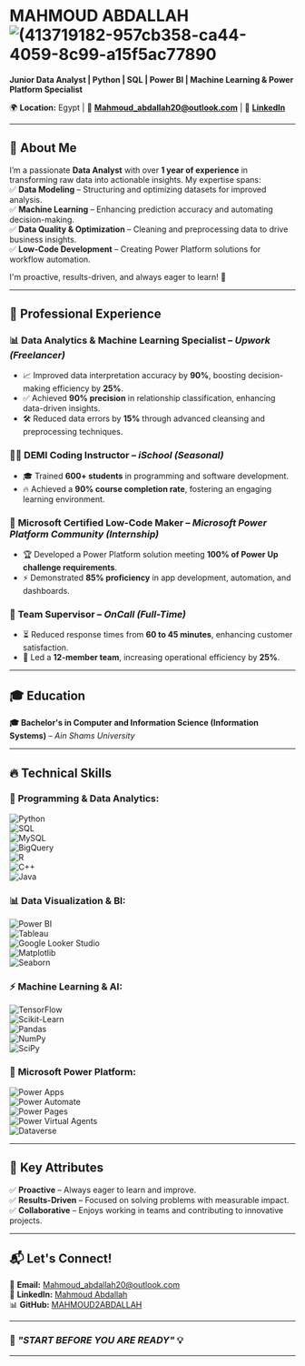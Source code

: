   
# **MAHMOUD ABDALLAH** ![(413719182-957cb358-ca44-4059-8c99-a15f5ac77890](https://github.com/user-attachments/assets/522003d8-7b49-4e66-85b8-ed0f0d26d5e5)
**Junior Data Analyst | Python | SQL | Power BI | Machine Learning & Power Platform Specialist**  

🌍 **Location:** Egypt | 📧 **[Mahmoud_abdallah20@outlook.com](mailto:Mahmoud_abdallah20@outlook.com)** | 🔗 **[LinkedIn](https://www.linkedin.com/in/mahmoud-abdallah20/)**  

---

## 👋 **About Me**  
I’m a passionate **Data Analyst** with over **1 year of experience** in transforming raw data into actionable insights. My expertise spans:  
✅ **Data Modeling** – Structuring and optimizing datasets for improved analysis.  
✅ **Machine Learning** – Enhancing prediction accuracy and automating decision-making.  
✅ **Data Quality & Optimization** – Cleaning and preprocessing data to drive business insights.  
✅ **Low-Code Development** – Creating Power Platform solutions for workflow automation.  

I'm proactive, results-driven, and always eager to learn! 🚀  

---

## 💼 **Professional Experience**  

### 📊 **Data Analytics & Machine Learning Specialist** – *Upwork (Freelancer)*  
- 📈 Improved data interpretation accuracy by **90%**, boosting decision-making efficiency by **25%**.  
- ✅ Achieved **90% precision** in relationship classification, enhancing data-driven insights.  
- 🛠️ Reduced data errors by **15%** through advanced cleansing and preprocessing techniques.  

### 👨‍🏫 **DEMI Coding Instructor** – *iSchool (Seasonal)*  
- 🎓 Trained **600+ students** in programming and software development.  
- 🔥 Achieved a **90% course completion rate**, fostering an engaging learning environment.  

### 🔹 **Microsoft Certified Low-Code Maker** – *Microsoft Power Platform Community (Internship)*  
- 🏆 Developed a Power Platform solution meeting **100% of Power Up challenge requirements**.  
- ⚡ Demonstrated **85% proficiency** in app development, automation, and dashboards.  

### 👥 **Team Supervisor** – *OnCall (Full-Time)*  
- ⏳ Reduced response times from **60 to 45 minutes**, enhancing customer satisfaction.  
- 📌 Led a **12-member team**, increasing operational efficiency by **25%**.  

---

## 🎓 **Education**  
**🎓 Bachelor's in Computer and Information Science (Information Systems)** – *Ain Shams University*  

---

## 🔥 **Technical Skills**  
### 🚀 **Programming & Data Analytics:**  
![Python](https://img.shields.io/badge/Python-3776AB?style=for-the-badge&logo=python&logoColor=white)  
![SQL](https://img.shields.io/badge/SQL-CC2927?style=for-the-badge&logo=microsoftsqlserver&logoColor=white)  
![MySQL](https://img.shields.io/badge/MySQL-4479A1?style=for-the-badge&logo=mysql&logoColor=white)  
![BigQuery](https://img.shields.io/badge/BigQuery-4285F4?style=for-the-badge&logo=googlecloud&logoColor=white)  
![R](https://img.shields.io/badge/R-276DC3?style=for-the-badge&logo=r&logoColor=white)  
![C++](https://img.shields.io/badge/C++-00599C?style=for-the-badge&logo=c%2B%2B&logoColor=white)  
![Java](https://img.shields.io/badge/Java-007396?style=for-the-badge&logo=java&logoColor=white)  

### 📊 **Data Visualization & BI:**  
![Power BI](https://img.shields.io/badge/PowerBI-F2C811?style=for-the-badge&logo=powerbi&logoColor=black)  
![Tableau](https://img.shields.io/badge/Tableau-E97627?style=for-the-badge&logo=tableau&logoColor=white)  
![Google Looker Studio](https://img.shields.io/badge/Looker%20Studio-4285F4?style=for-the-badge&logo=google&logoColor=white)  
![Matplotlib](https://img.shields.io/badge/Matplotlib-11557C?style=for-the-badge&logo=python&logoColor=white)  
![Seaborn](https://img.shields.io/badge/Seaborn-008080?style=for-the-badge&logo=python&logoColor=white)  

### ⚡ **Machine Learning & AI:**  
![TensorFlow](https://img.shields.io/badge/TensorFlow-FF6F00?style=for-the-badge&logo=tensorflow&logoColor=white)  
![Scikit-Learn](https://img.shields.io/badge/Scikit--Learn-F7931E?style=for-the-badge&logo=scikit-learn&logoColor=white)  
![Pandas](https://img.shields.io/badge/Pandas-150458?style=for-the-badge&logo=pandas&logoColor=white)  
![NumPy](https://img.shields.io/badge/NumPy-013243?style=for-the-badge&logo=numpy&logoColor=white)  
![SciPy](https://img.shields.io/badge/SciPy-8CAAE6?style=for-the-badge&logo=scipy&logoColor=white)  

### 🚀 **Microsoft Power Platform:**  
![Power Apps](https://img.shields.io/badge/Power%20Apps-742774?style=for-the-badge&logo=powerapps&logoColor=white)  
![Power Automate](https://img.shields.io/badge/Power%20Automate-0066FF?style=for-the-badge&logo=powerautomate&logoColor=white)  
![Power Pages](https://img.shields.io/badge/Power%20Pages-4CAF50?style=for-the-badge&logo=microsoft&logoColor=white)  
![Power Virtual Agents](https://img.shields.io/badge/Power%20Virtual%20Agents-00A4EF?style=for-the-badge&logo=microsoft&logoColor=white)  
![Dataverse](https://img.shields.io/badge/Microsoft%20Dataverse-8E44AD?style=for-the-badge&logo=microsoft&logoColor=white)  

---

## 🌟 **Key Attributes**  
✅ **Proactive** – Always eager to learn and improve.  
✅ **Results-Driven** – Focused on solving problems with measurable impact.  
✅ **Collaborative** – Enjoys working in teams and contributing to innovative projects.  

---

## 📬 **Let's Connect!**  
📧 **Email:** [Mahmoud_abdallah20@outlook.com](mailto:Mahmoud_abdallah20@outlook.com)  
💼 **LinkedIn:** [Mahmoud Abdallah](https://www.linkedin.com/in/mahmoud-abdallah20/)  
📊 **GitHub:** [MAHMOUD2ABDALLAH](https://github.com/MAHMOUD2ABDALLAH)  

---

### 🚀 *"START BEFORE YOU ARE READY"* 💡  

---
